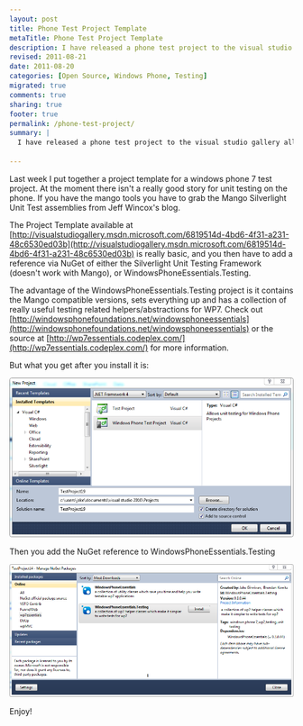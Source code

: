 ```yaml
---
layout: post
title: Phone Test Project Template
metaTitle: Phone Test Project Template
description: I have released a phone test project to the visual studio gallery allowing you to File -> New Windows Phone Test Project
revised: 2011-08-21
date: 2011-08-20
categories: [Open Source, Windows Phone, Testing]
migrated: true
comments: true
sharing: true
footer: true
permalink: /phone-test-project/
summary: | 
  I have released a phone test project to the visual studio gallery allowing you to File -> New Windows Phone Test Project

---
```

Last week I put together a project template for a windows phone 7 test project. At the moment there isn't a really good story for unit testing on the phone. If you have the mango tools you have to grab the Mango Silverlight Unit Test assemblies from Jeff Wincox's blog. 

The Project Template available at [http://visualstudiogallery.msdn.microsoft.com/6819514d-4bd6-4f31-a231-48c6530ed03b](http://visualstudiogallery.msdn.microsoft.com/6819514d-4bd6-4f31-a231-48c6530ed03b) is really basic, and you then have to add a reference via NuGet of either the Silverlight Unit Testing Framework (doesn't work with Mango), or WindowsPhoneEssentials.Testing.

The advantage of the WindowsPhoneEssentials.Testing project is it contains the Mango compatible versions, sets everything up and has a collection of really useful testing related helpers/abstractions for WP7. Check out [http://windowsphonefoundations.net/windowsphoneessentials](http://windowsphonefoundations.net/windowsphoneessentials) or the source at [http://wp7essentials.codeplex.com/](http://wp7essentials.codeplex.com/) for more information.

But what you get after you install it is:

![New Phone Test Project](/assets/posts/2011-08-20-phone-test-project/NewTestProject.png)

Then you add the NuGet reference to WindowsPhoneEssentials.Testing

![Add NuGet reference to WindowsPhoneEssentials.Testing](/assets/posts/2011-08-20-phone-test-project/TestingNuGet.png)

Enjoy!